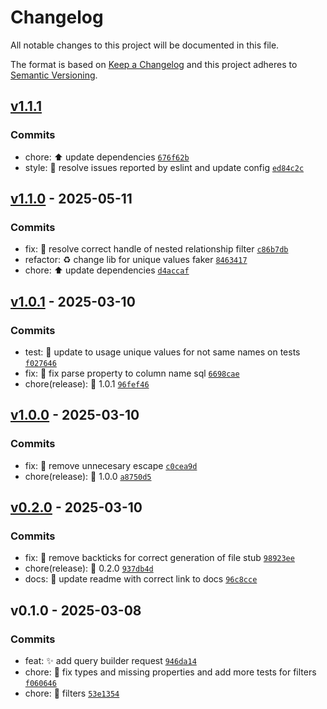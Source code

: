 # Changelog

All notable changes to this project will be documented in this file.

The format is based on [Keep a Changelog](https://keepachangelog.com/en/1.0.0/)
and this project adheres to [Semantic Versioning](https://semver.org/spec/v2.0.0.html).

## [v1.1.1](https://luffynando.github.com/eienjs/adonisjs-api-query/compare/v1.1.0...v1.1.1)

### Commits

- chore: :arrow_up: update dependencies [`676f62b`](https://luffynando.github.com/eienjs/adonisjs-api-query/commit/676f62bf424e7fde4fcf29a622eb3b3bd8c302df)
- style: :rotating_light: resolve issues reported by eslint and update config [`ed84c2c`](https://luffynando.github.com/eienjs/adonisjs-api-query/commit/ed84c2cb8410b8b56e05f1a5c9e749653f877bb4)

## [v1.1.0](https://luffynando.github.com/eienjs/adonisjs-api-query/compare/v1.0.1...v1.1.0) - 2025-05-11

### Commits

- fix: :bug: resolve correct handle of nested relationship filter [`c86b7db`](https://luffynando.github.com/eienjs/adonisjs-api-query/commit/c86b7db50b0426de314b665c44fa7fd063352a0d)
- refactor: :recycle: change lib for unique values faker [`8463417`](https://luffynando.github.com/eienjs/adonisjs-api-query/commit/8463417fe2e233f4421afddfb8af8f9604da2130)
- chore: :arrow_up: update dependencies [`d4accaf`](https://luffynando.github.com/eienjs/adonisjs-api-query/commit/d4accafb749a4d7733fbfd8babf71b817fde2f83)

## [v1.0.1](https://luffynando.github.com/eienjs/adonisjs-api-query/compare/v1.0.0...v1.0.1) - 2025-03-10

### Commits

- test: :test_tube: update to usage unique values for not same names on tests [`f027646`](https://luffynando.github.com/eienjs/adonisjs-api-query/commit/f0276467c6aa2d36836bcf6786f06409c5d42d48)
- fix: :bug: fix parse property to column name sql [`6698cae`](https://luffynando.github.com/eienjs/adonisjs-api-query/commit/6698cae31e66591e8cb05219b361ffb45c762918)
- chore(release): :tada: 1.0.1 [`96fef46`](https://luffynando.github.com/eienjs/adonisjs-api-query/commit/96fef4637e1500c950e5591bc506c91f2b14b296)

## [v1.0.0](https://luffynando.github.com/eienjs/adonisjs-api-query/compare/v0.2.0...v1.0.0) - 2025-03-10

### Commits

- fix: :bug: remove unnecesary escape [`c0cea9d`](https://luffynando.github.com/eienjs/adonisjs-api-query/commit/c0cea9d73bf14e3218c048d2d12ab88237c25383)
- chore(release): :tada: 1.0.0 [`a8750d5`](https://luffynando.github.com/eienjs/adonisjs-api-query/commit/a8750d520be17d5c858b7962a1a5e86989002253)

## [v0.2.0](https://luffynando.github.com/eienjs/adonisjs-api-query/compare/v0.1.0...v0.2.0) - 2025-03-10

### Commits

- fix: :bug: remove backticks for correct generation of file stub [`98923ee`](https://luffynando.github.com/eienjs/adonisjs-api-query/commit/98923eefdda25b341063286b0b5182a615e80cb0)
- chore(release): :tada: 0.2.0 [`937db4d`](https://luffynando.github.com/eienjs/adonisjs-api-query/commit/937db4dc677c586320c7c93671bab361f45905cc)
- docs: :memo: update readme with correct link to docs [`96c8cce`](https://luffynando.github.com/eienjs/adonisjs-api-query/commit/96c8cce901d81e41d9498fe1c8a028d7315f038c)

## v0.1.0 - 2025-03-08

### Commits

- feat: :sparkles: add query builder request [`946da14`](https://luffynando.github.com/eienjs/adonisjs-api-query/commit/946da145a55744e4ec243a76eb5fdd4febbdd9c3)
- chore: :construction: fix types and missing properties and add more tests for filters [`f060646`](https://luffynando.github.com/eienjs/adonisjs-api-query/commit/f060646b24736f705b4e2f4d5981b40d011f32ef)
- chore: :construction: filters [`53e1354`](https://luffynando.github.com/eienjs/adonisjs-api-query/commit/53e13546bfde8ebea5c83efe0cae62c9a80a8ae1)
